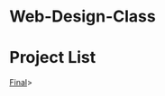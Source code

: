 # Web-Design-Class

<h1>Project List</h1>

<a href="finalproject/index.html" target="_blank">Final</a>>


